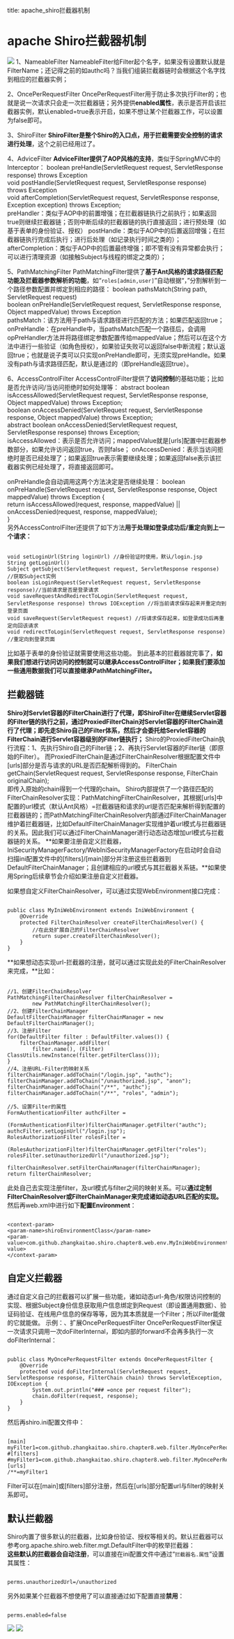 title: apache_shiro拦截器机制 

#  apache Shiro拦截器机制 
![](/data/dokuwiki/shiro/pasted/20151029-215505.png)
1、NameableFilter
NameableFilter给Filter起个名字，如果没有设置默认就是FilterName；还记得之前的如authc吗？当我们组装拦截器链时会根据这个名字找到相应的拦截器实例；

2、OncePerRequestFilter
OncePerRequestFilter用于防止多次执行Filter的；也就是说一次请求只会走一次拦截器链；另外提供**enabled属性**，表示是否开启该拦截器实例，默认enabled=true表示开启，如果不想让某个拦截器工作，可以设置为false即可。
 
3、ShiroFilter
**ShiroFilter是整个Shiro的入口点，用于拦截需要安全控制的请求进行处理**，这个之前已经用过了。

4、AdviceFilter
**AdviceFilter提供了AOP风格的支持**，类似于SpringMVC中的Interceptor：
boolean preHandle(ServletRequest request, ServletResponse response) throws Exception  
void postHandle(ServletRequest request, ServletResponse response) throws Exception  
void afterCompletion(ServletRequest request, ServletResponse response, Exception exception) throws Exception;   
preHandler：类似于AOP中的前置增强；在拦截器链执行之前执行；如果返回true则继续拦截器链；否则中断后续的拦截器链的执行直接返回；进行预处理（如基于表单的身份验证、授权）
postHandle：类似于AOP中的后置返回增强；在拦截器链执行完成后执行；进行后处理（如记录执行时间之类的）；
afterCompletion：类似于AOP中的后置最终增强；即不管有没有异常都会执行；可以进行清理资源（如接触Subject与线程的绑定之类的）；
 
5、PathMatchingFilter
PathMatchingFilter提供了**基于Ant风格的请求路径匹配功能及拦截器参数解析的功能**，如“` roles[admin,user] `”自动根据“，”分割解析到一个路径参数配置并绑定到相应的路径：
boolean pathsMatch(String path, ServletRequest request)  
boolean onPreHandle(ServletRequest request, ServletResponse response, Object mappedValue) throws Exception   
pathsMatch：该方法用于path与请求路径进行匹配的方法；如果匹配返回true；
onPreHandle：在preHandle中，当pathsMatch匹配一个路径后，会调用opPreHandler方法并将路径绑定参数配置传给mappedValue；然后可以在这个方法中进行一些验证（如角色授权），如果验证失败可以返回false中断流程；默认返回true；也就是说子类可以只实现onPreHandle即可，无须实现preHandle。如果没有path与请求路径匹配，默认是通过的（即preHandle返回true）。
 
6、AccessControlFilter
AccessControlFilter提供了**访问控制**的基础功能；比如是否允许访问/当访问拒绝时如何处理等：
abstract boolean isAccessAllowed(ServletRequest request, ServletResponse response, Object mappedValue) throws Exception;  
boolean onAccessDenied(ServletRequest request, ServletResponse response, Object mappedValue) throws Exception;  
abstract boolean onAccessDenied(ServletRequest request, ServletResponse response) throws Exception;   
isAccessAllowed：表示是否允许访问；mappedValue就是[urls]配置中拦截器参数部分，如果允许访问返回true，否则false；
onAccessDenied：表示当访问拒绝时是否已经处理了；如果返回true表示需要继续处理；如果返回false表示该拦截器实例已经处理了，将直接返回即可。
 
onPreHandle会自动调用这两个方法决定是否继续处理：
boolean onPreHandle(ServletRequest request, ServletResponse response, Object mappedValue) throws Exception {  
return isAccessAllowed(request, response, mappedValue) || onAccessDenied(request, response, mappedValue);  
}   
另外AccessControlFilter还提供了如下方法**用于处理如登录成功后/重定向到上一个请求：** 
```

void setLoginUrl(String loginUrl) //身份验证时使用，默认/login.jsp  
String getLoginUrl()  
Subject getSubject(ServletRequest request, ServletResponse response) //获取Subject实例  
boolean isLoginRequest(ServletRequest request, ServletResponse response)//当前请求是否是登录请求  
void saveRequestAndRedirectToLogin(ServletRequest request, ServletResponse response) throws IOException //将当前请求保存起来并重定向到登录页面  
void saveRequest(ServletRequest request) //将请求保存起来，如登录成功后再重定向回该请求  
void redirectToLogin(ServletRequest request, ServletResponse response) //重定向到登录页面

```   
比如基于表单的身份验证就需要使用这些功能。
到此基本的拦截器就完事了，**如果我们想进行访问访问的控制就可以继承AccessControlFilter；如果我们要添加一些通用数据我们可以直接继承PathMatchingFilter。**

##  拦截器链 
**Shiro对Servlet容器的FilterChain进行了代理，即ShiroFilter在继续Servlet容器的Filter链的执行之前，通过ProxiedFilterChain对Servlet容器的FilterChain进行了代理；即先走Shiro自己的Filter体系，然后才会委托给Servlet容器的FilterChain进行Servlet容器级别的Filter链执行；**
Shiro的ProxiedFilterChain执行流程：1、先执行Shiro自己的Filter链；2、再执行Servlet容器的Filter链（即原始的Filter）。
而ProxiedFilterChain是通过FilterChainResolver根据配置文件中[urls]部分是否与请求的URL是否匹配解析得到的。 
FilterChain getChain(ServletRequest request, ServletResponse response, FilterChain originalChain);  
即传入原始的chain得到一个代理的chain。
Shiro内部提供了一个路径匹配的FilterChainResolver实现：PathMatchingFilterChainResolver，其根据[urls]中配置的url模式（默认Ant风格）=拦截器链和请求的url是否匹配来解析得到配置的拦截器链的；而PathMatchingFilterChainResolver内部通过FilterChainManager维护着拦截器链，比如DefaultFilterChainManager实现维护着url模式与拦截器链的关系。因此我们可以通过FilterChainManager进行动态动态增加url模式与拦截器链的关系。
**如果要注册自定义拦截器，IniSecurityManagerFactory/WebIniSecurityManagerFactory在启动时会自动扫描ini配置文件中的[filters]/[main]部分并注册这些拦截器到DefaultFilterChainManager；且创建相应的url模式与其拦截器关系链。**如果使用Spring后续章节会介绍如果注册自定义拦截器。
 
如果想自定义FilterChainResolver，可以通过实现WebEnvironment接口完成：
```

public class MyIniWebEnvironment extends IniWebEnvironment {  
    @Override  
    protected FilterChainResolver createFilterChainResolver() {  
        //在此处扩展自己的FilterChainResolver  
        return super.createFilterChainResolver();  
    }  
}

```   
**如果想动态实现url-拦截器的注册，就可以通过实现此处的FilterChainResolver来完成，**比如：
```

//1、创建FilterChainResolver  
PathMatchingFilterChainResolver filterChainResolver =  
        new PathMatchingFilterChainResolver();  
//2、创建FilterChainManager  
DefaultFilterChainManager filterChainManager = new DefaultFilterChainManager();  
//3、注册Filter  
for(DefaultFilter filter : DefaultFilter.values()) {  
    filterChainManager.addFilter(  
        filter.name(), (Filter) ClassUtils.newInstance(filter.getFilterClass()));  
}  
//4、注册URL-Filter的映射关系  
filterChainManager.addToChain("/login.jsp", "authc");  
filterChainManager.addToChain("/unauthorized.jsp", "anon");  
filterChainManager.addToChain("/**", "authc");  
filterChainManager.addToChain("/**", "roles", "admin");  
  
//5、设置Filter的属性  
FormAuthenticationFilter authcFilter =  
         (FormAuthenticationFilter)filterChainManager.getFilter("authc");  
authcFilter.setLoginUrl("/login.jsp");  
RolesAuthorizationFilter rolesFilter =  
          (RolesAuthorizationFilter)filterChainManager.getFilter("roles");  
rolesFilter.setUnauthorizedUrl("/unauthorized.jsp");  
  
filterChainResolver.setFilterChainManager(filterChainManager);  
return filterChainResolver;  

``` 
此处自己去实现注册filter，及url模式与filter之间的映射关系。可以**通过定制FilterChainResolver或FilterChainManager来完成诸如动态URL匹配的实现。**
然后再web.xml中进行如下**配置Environment**：  
```

<context-param>  
<param-name>shiroEnvironmentClass</param-name> 
<param-value>com.github.zhangkaitao.shiro.chapter8.web.env.MyIniWebEnvironment</param-value>  
</context-param>  

``` 
##  自定义拦截器 
通过自定义自己的拦截器可以扩展一些功能，诸如动态url-角色/权限访问控制的实现、根据Subject身份信息获取用户信息绑定到Request（即设置通用数据）、验证码验证、在线用户信息的保存等等，因为其本质就是一个Filter；所以Filter能做的它就能做。
示例：、扩展OncePerRequestFilter
OncePerRequestFilter保证一次请求只调用一次doFilterInternal，即如内部的forward不会再多执行一次doFilterInternal： 
```

public class MyOncePerRequestFilter extends OncePerRequestFilter {  
    @Override  
    protected void doFilterInternal(ServletRequest request, ServletResponse response, FilterChain chain) throws ServletException, IOException {  
        System.out.println("### =once per request filter");  
        chain.doFilter(request, response);  
    }  
}  

``` 
然后再shiro.ini配置文件中：
```

[main]  
myFilter1=com.github.zhangkaitao.shiro.chapter8.web.filter.MyOncePerRequestFilter  
#[filters]  
#myFilter1=com.github.zhangkaitao.shiro.chapter8.web.filter.MyOncePerRequestFilter  
[urls]  
/**=myFilter1

```   
Filter可以在[main]或[filters]部分注册，然后在[urls]部分配置url与filter的映射关系即可。

##   默认拦截器 
Shiro内置了很多默认的拦截器，比如身份验证、授权等相关的。默认拦截器可以参考org.apache.shiro.web.filter.mgt.DefaultFilter中的枚举拦截器：  
**这些默认的拦截器会自动注册**，可以直接在ini配置文件中通过“` 拦截器名.属性 `”设置其属性：
```

perms.unauthorizedUrl=/unauthorized 

``` 
另外如果某个拦截器不想使用了可以直接通过如下配置直接**禁用**：
```

perms.enabled=false 

``` 
![](/data/dokuwiki/shiro/pasted/20151029-221104.png)
![](/data/dokuwiki/shiro/pasted/20151029-221137.png)